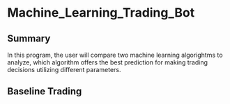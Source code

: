 # Machine_Learning_Trading_Bot
## Summary
In this program, the user will compare two machine learning algorightms to analyze, which algorithm offers the best prediction for making trading decisions utilizing different parameters. 

## Baseline Trading  
